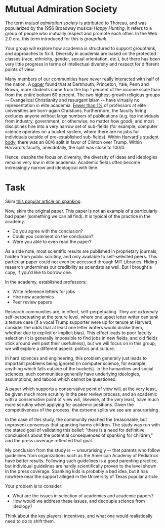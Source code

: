 # Mutual Admiration Society 

The term *mutual admiration society* is attributed to Thoreau, and was
popularized by the 1956 Broadway musical *Happy Hunting*. It refers to
a group of people who mutually respect and promote each other. In the
Web 2.0 era, this term introduced for this is *groupthink*.

Your group will explore how academia is structured to support
groupthink, and approaches to fix it. Diversity in academia are based
on the protected classes (race, ethnicity, gender, sexual orientation,
etc.), but there has been very little progress in terms of
intellectual diversity and respect for different points of view.

Many members of our communities have never really interacted with half
of the nation. A
[paper](https://www.nytimes.com/interactive/2017/01/18/upshot/some-colleges-have-more-students-from-the-top-1-percent-than-the-bottom-60.html)
found that at Dartmouth, Princeton, Yale, Penn and Brown, more
students came from the top 1 percent of the income scale than from the
entire bottom 60 percent. The two highest-growth religious groups --
Evangelical Christianity and resurgent Islam -- have virtually no
representation in elite academia. [Fewer than
1%](http://religion.ssrc.org/reforum/Gross_Simmons.pdf) of professors
at elite universities are born-again Christians. Furthermore, the
faculty hiring excludes anyone without large numbers of publications
(e.g. top individuals from industry, government, or otherwise, no
matter how good), and most disciplines hire into a very narrow set of
sub-fields (for example, computer science operates on a bucket system,
where there are no jobs for individuals outside of pre-established
sub-fields). Within [Harvard's student
body](http://harvardmagazine.com/2017/05/harvards-class-gap), there
was an 80/6 split in favor of Clinton over Trump. Within Harvard's
faculty, anecdotally, the split was close to 100/0.

Hence, despite the focus on diversity, the diversity of ideas and
ideologies remains very low in elite academia. Academic fields often
become increasingly narrow and ideological with time.

# Task

Skim [this popular article on
spanking](https://news.utexas.edu/2016/04/25/risks-of-harm-from-spanking-confirmed-by-researchers).

Now, skim the original paper. This paper is not an example of a
particularly bad paper (something we can all find). It is typical of
the practice in the academy.

* Do you agree with the conclusion?
* Could you comment on the conclusion?
* Were you able to even read the paper?

As a side note, most scientific results are published in proprietary
journals, hidden from public scrutiny, and only available to
self-selected peers. This particular paper could not even be accessed
through MIT Libraries. Hiding research undermines our credibility as
scientists as well. But I brought a copy, if you'd like to borrow one.

In the academy, established professors:

* Write reference letters for jobs
* Hire new academics
* Peer review papers

Research communities are, in effect, self-perpetuating. They are
*extremely* self-perpetuating at the tenure level, where one upset
letter writer can tank a tenure case (if a vocal Trump supporter were
up for tenure at Harvard, consider the odds that at least one letter
writers would dislike them, whether due to explicit or implicit
bias). This effect leads to poor faculty selection (it is generally
impossible to find jobs in new fields, and old fields stick around
well past their usefulness), but we will focus on in this group, we
will explore a different aspect: politics and culture.

In hard sciences and engineering, this problem generally just leads to
important problems being ignored (in computer science, for example,
anything which falls outside of the buckets). In the humanities and
social sciences, such communities generally have underlying
ideologies, assumptions, and taboos which cannot be questioned. 

A paper which supports a conservative point of view will, at the very
least, be given much more scrutiny in the peer review process, and an
academic with a conservative point of view will, likewise, at the very
least, have much more scrutiny when applying for academic
positions. Given the competitiveness of the process, the extreme
splits we see are unsurprising.

In the case of this study, the community reached the (reasonable, but
unproven) consensus that spanking harms children. The study was run
with the stated goal of validating this belief: "there is a need for
definitive conclusions about the potential consequences of spanking
for children," and the press coverage reflected that goal.

My conclusion from the study is -- unsurprisingly -- that parents who
follow guidelines from organizations such as the American Academy of
Pediatrics have better results. Following such guidelines is a good
parenting practice, but individual guidelines are hardly
scientifically proven to the level shown in the press
coverage. Spanking kids is probably a bad idea, but it has nowhere
near the support alleged in the University of Texas popular article.

Your problem is to consider:

* What are the issues in selection of academics and academic papers?
* How would we address these issues, and decouple science from
  ideology?

Think about the key players, incentives, and what one would
realistically need to do to shift them.